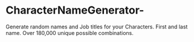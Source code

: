 # CharacterNameGenerator-
Generate random names and Job titles for your Characters. First and last name. Over 180,000 unique possible combinations.
